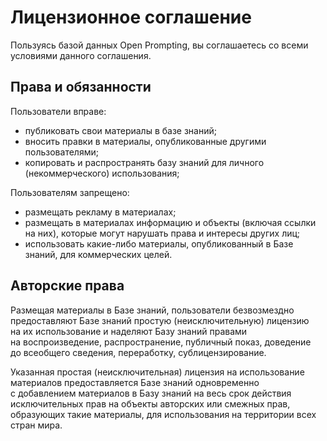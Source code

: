 # Лицензионное соглашение

Пользуясь базой данных Open Prompting, вы соглашаетесь со всеми условиями данного соглашения.

## Права и обязанности
Пользователи вправе:
* публиковать свои материалы в базе знаний;<br>
* вносить правки в материалы, опубликованные другими пользователями;<br>
* копировать и распространять базу знаний для личного (некоммерческого) использования;

Пользователям запрещено:
* размещать рекламу в материалах;<br>
* размещать в материалах информацию и объекты (включая ссылки на них), которые могут нарушать права и интересы других лиц;<br>
* использовать какие-либо материалы, опубликованный в Базе знаний, для коммерческих целей.

## Авторские права
Размещая материалы в Базе знаний, пользователи безвозмездно предоставляют Базе знаний простую (неисключительную) лицензию на их использование и наделяют Базу знаний правами на воспроизведение, распространение, публичный показ, доведение до всеобщего сведения, переработку, сублицензирование.

Указанная простая (неисключительная) лицензия на использование материалов предоставляется Базе знаний одновременно с добавлением материалов в Базу знаний на весь срок действия исключительных прав на объекты авторских или смежных прав, образующих такие материалы, для использования на территории всех стран мира.
